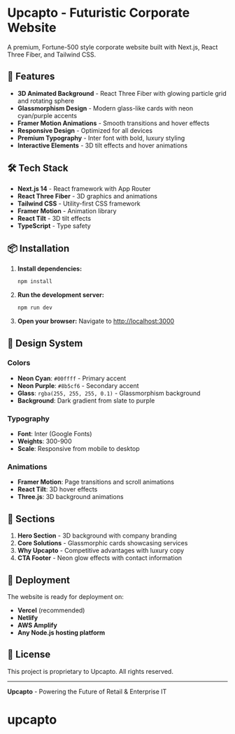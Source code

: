 # Upcapto - Futuristic Corporate Website

A premium, Fortune-500 style corporate website built with Next.js, React Three Fiber, and Tailwind CSS.

## 🚀 Features

- **3D Animated Background** - React Three Fiber with glowing particle grid and rotating sphere
- **Glassmorphism Design** - Modern glass-like cards with neon cyan/purple accents
- **Framer Motion Animations** - Smooth transitions and hover effects
- **Responsive Design** - Optimized for all devices
- **Premium Typography** - Inter font with bold, luxury styling
- **Interactive Elements** - 3D tilt effects and hover animations

## 🛠️ Tech Stack

- **Next.js 14** - React framework with App Router
- **React Three Fiber** - 3D graphics and animations
- **Tailwind CSS** - Utility-first CSS framework
- **Framer Motion** - Animation library
- **React Tilt** - 3D tilt effects
- **TypeScript** - Type safety

## 📦 Installation

1. **Install dependencies:**
   ```bash
   npm install
   ```

2. **Run the development server:**
   ```bash
   npm run dev
   ```

3. **Open your browser:**
   Navigate to [http://localhost:3000](http://localhost:3000)

## 🎨 Design System

### Colors
- **Neon Cyan**: `#00ffff` - Primary accent
- **Neon Purple**: `#8b5cf6` - Secondary accent
- **Glass**: `rgba(255, 255, 255, 0.1)` - Glassmorphism background
- **Background**: Dark gradient from slate to purple

### Typography
- **Font**: Inter (Google Fonts)
- **Weights**: 300-900
- **Scale**: Responsive from mobile to desktop

### Animations
- **Framer Motion**: Page transitions and scroll animations
- **React Tilt**: 3D hover effects
- **Three.js**: 3D background animations

## 📱 Sections

1. **Hero Section** - 3D background with company branding
2. **Core Solutions** - Glassmorphic cards showcasing services
3. **Why Upcapto** - Competitive advantages with luxury copy
4. **CTA Footer** - Neon glow effects with contact information

## 🚀 Deployment

The website is ready for deployment on:
- **Vercel** (recommended)
- **Netlify**
- **AWS Amplify**
- **Any Node.js hosting platform**

## 📄 License

This project is proprietary to Upcapto. All rights reserved.

---

**Upcapto** - Powering the Future of Retail & Enterprise IT
# upcapto
